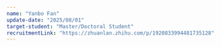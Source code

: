 ```yaml
---
name: "Yanbo Fan"
update-date: "2025/08/01"
target-student: "Master/Doctoral Student"
recruitmentLink: "https://zhuanlan.zhihu.com/p/1920833994481735128"
---
```


